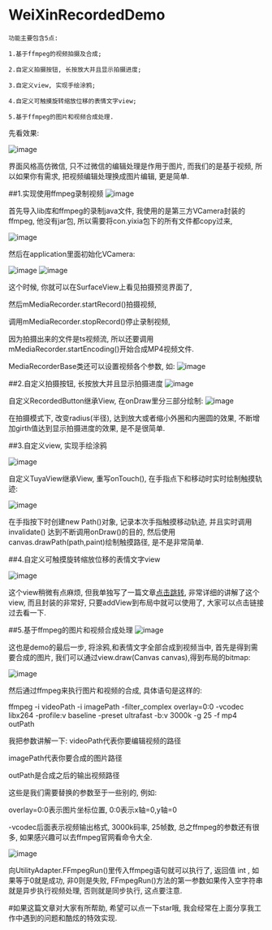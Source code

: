 # WeiXinRecordedDemo

```
功能主要包含5点: 

1.基于ffmpeg的视频拍摄及合成;

2.自定义拍摄按钮, 长按放大并且显示拍摄进度;

3.自定义view, 实现手绘涂鸦;

4.自定义可触摸旋转缩放位移的表情文字view;

5.基于ffmpeg的图片和视频合成处理.
```
先看效果:

![image](http://upload-images.jianshu.io/upload_images/2582948-06a1126d949b92b6.gif)

界面风格高仿微信, 只不过微信的编辑处理是作用于图片, 而我们的是基于视频, 所以如果你有需求, 把视频编辑处理换成图片编辑, 更是简单.

##1.实现使用ffmpeg录制视频
![image](http://upload-images.jianshu.io/upload_images/2582948-d1fa96643d11b381.png?imageMogr2/auto-orient/strip%7CimageView2/2/w/1240)

首先导入lib库和ffmpeg的录制java文件, 我使用的是第三方VCamera封装的ffmpeg, 他没有jar包, 所以需要将con.yixia包下的所有文件都copy过来,

![image](http://upload-images.jianshu.io/upload_images/2582948-92323efee5b4ca92.png?imageMogr2/auto-orient/strip%7CimageView2/2/w/1240)

然后在application里面初始化VCamera:

![image](http://upload-images.jianshu.io/upload_images/2582948-c0d7cd1195f77d29.png?imageMogr2/auto-orient/strip%7CimageView2/2/w/1240)
![image](http://upload-images.jianshu.io/upload_images/2582948-614e921e364ae44b.png?imageMogr2/auto-orient/strip%7CimageView2/2/w/1240)

这个时候, 你就可以在SurfaceView上看见拍摄预览界面了, 

然后mMediaRecorder.startRecord()拍摄视频, 

调用mMediaRecorder.stopRecord()停止录制视频, 

因为拍摄出来的文件是ts视频流, 所以还要调用mMediaRecorder.startEncoding()开始合成MP4视频文件.

MediaRecorderBase类还可以设置视频各个参数, 如:
![image](http://upload-images.jianshu.io/upload_images/2582948-c32e062be8e6967c.png?imageMogr2/auto-orient/strip%7CimageView2/2/w/1240)

##2.自定义拍摄按钮, 长按放大并且显示拍摄进度
![image](http://upload-images.jianshu.io/upload_images/2582948-ea056dedb3424b49.png?imageMogr2/auto-orient/strip%7CimageView2/2/w/1240)

自定义RecordedButton继承View, 在onDraw里分三部分绘制:
![image](http://upload-images.jianshu.io/upload_images/2582948-f9da153e728525e4.png?imageMogr2/auto-orient/strip%7CimageView2/2/w/1240)

在拍摄模式下, 改变radius(半径), 达到放大或者缩小外圈和内圈圆的效果, 不断增加girth值达到显示拍摄进度的效果, 是不是很简单.

##3.自定义view, 实现手绘涂鸦

![image](http://upload-images.jianshu.io/upload_images/2582948-bb858f472413c026.png?imageMogr2/auto-orient/strip%7CimageView2/2/w/1240)

自定义TuyaView继承View, 重写onTouch(), 在手指点下和移动时实时绘制触摸轨迹:

![image](http://upload-images.jianshu.io/upload_images/2582948-d20beb371e9bacca.png?imageMogr2/auto-orient/strip%7CimageView2/2/w/1240)

在手指按下时创建new Path()对象, 记录本次手指触摸移动轨迹, 并且实时调用invalidate() 达到不断调用onDraw()的目的, 然后使用canvas.drawPath(path,paint)绘制触摸路径, 是不是非常简单.

##4.自定义可触摸旋转缩放位移的表情文字view

![image](http://upload-images.jianshu.io/upload_images/2582948-34296a81d7d95621.png?imageMogr2/auto-orient/strip%7CimageView2/2/w/1240)

这个view稍微有点麻烦, 但我单独写了一篇文章[点击跳转](https://github.com/Zhaoss/GestureViewDemo), 非常详细的讲解了这个view, 而且封装的非常好, 只要addView到布局中就可以使用了, 大家可以点击链接过去看一下.

##5.基于ffmpeg的图片和视频合成处理
![image](http://upload-images.jianshu.io/upload_images/2582948-93acd649d6218aee.png?imageMogr2/auto-orient/strip%7CimageView2/2/w/1240)

这也是demo的最后一步, 将涂鸦,和表情文字全部合成到视频当中, 首先是得到需要合成的图片, 我们可以通过view.draw(Canvas canvas),得到布局的bitmap:

![image](http://upload-images.jianshu.io/upload_images/2582948-bc672756893b8e29.png?imageMogr2/auto-orient/strip%7CimageView2/2/w/1240)

然后通过ffmpeg来执行图片和视频的合成, 具体语句是这样的:

ffmpeg -i videoPath -i imagePath -filter_complex overlay=0:0 -vcodec libx264 -profile:v baseline -preset ultrafast -b:v 3000k -g 25 -f mp4 outPath

我把参数讲解一下: videoPath代表你要编辑视频的路径

imagePath代表你要合成的图片路径

outPath是合成之后的输出视频路径

这些是我们需要替换的参数至于一些别的, 例如:

overlay=0:0表示图片坐标位置, 0:0表示x轴=0,y轴=0

-vcodec后面表示视频输出格式, 3000k码率, 25帧数, 总之ffmpeg的参数还有很多, 如果感兴趣可以去ffmpeg官网看命令大全.

![image](http://upload-images.jianshu.io/upload_images/2582948-4896200dba364093.png?imageMogr2/auto-orient/strip%7CimageView2/2/w/1240)

向UtilityAdapter.FFmpegRun()里传入ffmpeg语句就可以执行了, 返回值 int , 如果等于0就是成功, 非0则是失败, FFmpegRun()方法的第一参数如果传入空字符串就是异步执行视频处理, 否则就是同步执行, 这点要注意.

#如果这篇文章对大家有所帮助, 希望可以点一下star哦, 我会经常在上面分享我工作中遇到的问题和酷炫的特效实现.
